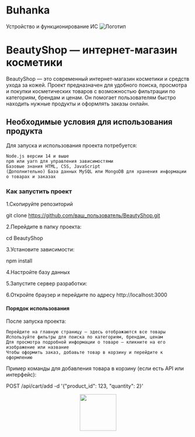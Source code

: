 # Buhanka
Устройство и функционирование ИС
![Логотип](https://octodex.github.com/images/orderedlistocat.png "Логотип GitHub")
# BeautyShop — интернет-магазин косметики


BeautyShop — это современный интернет-магазин косметики и средств ухода за кожей. Проект предназначен для удобного поиска, просмотра и покупки косметических товаров с возможностью фильтрации по категориям, брендам и ценам. Он помогает пользователям быстро находить нужные продукты и оформлять заказы онлайн.

## Необходимые условия для использования продукта
Для запуска и использования проекта потребуется:

    Node.js версии 14 и выше
    npm или yarn для управления зависимостями
    Базовые знания HTML, CSS, JavaScript
    (Дополнительно) База данных MySQL или MongoDB для хранения информации о товарах и заказах

    
### Как запустить проект

1.Скопируйте репозиторий

git clone https://github.com/ваш_пользователь/BeautyShop.git

2.Перейдите в папку проекта:

cd BeautyShop

3.Установите зависимости:

npm install

4.Настройте базу данных 

5.Запустите сервер разработки:

6.Откройте браузер и перейдите по адресу http://localhost:3000

#### Порядок использования

После запуска проекта:

    Перейдите на главную страницу — здесь отображаются все товары
    Используйте фильтры для поиска по категориям, брендам, ценам
    Для просмотра подробной информации о товаре — кликните на его изображение или название
    Чтобы оформить заказ, добавьте товар в корзину и перейдите к оформлению

Пример команды для добавления товара в корзину (если есть API или интерфейс):

POST /api/cart/add -d '{"product_id": 123, "quantity": 2}'

<div id="header" align="center">
  <img src="https://media.giphy.com/media/M9gbBd9nbDrOTu1Mqx/giphy.gif" width="100"/>
</div>




